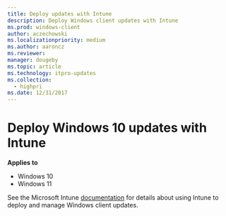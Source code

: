 ```yaml
---
title: Deploy updates with Intune
description: Deploy Windows client updates with Intune
ms.prod: windows-client
author: aczechowski
ms.localizationpriority: medium
ms.author: aaroncz
ms.reviewer: 
manager: dougeby
ms.topic: article
ms.technology: itpro-updates
ms.collection: 
  - highpri
ms.date: 12/31/2017
---
```


# Deploy Windows 10 updates with Intune

**Applies to**

-   Windows 10
-   Windows 11

See the Microsoft Intune [documentation](/mem/intune/protect/windows-update-for-business-configure#windows-10-feature-updates) for details about using Intune to deploy and manage Windows client updates.
